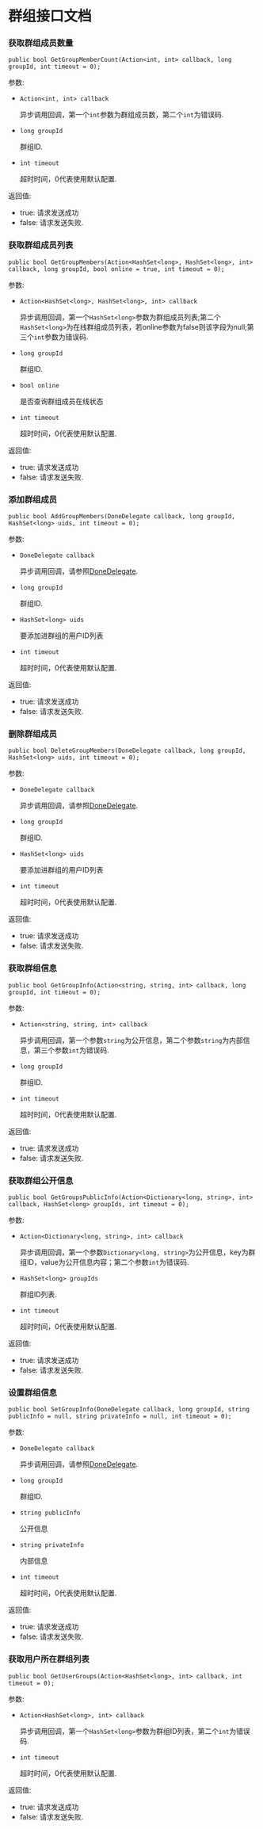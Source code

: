 # 群组接口文档

### 获取群组成员数量

	public bool GetGroupMemberCount(Action<int, int> callback, long groupId, int timeout = 0);
	
参数:

+ `Action<int, int> callback`

	异步调用回调，第一个`int`参数为群组成员数，第二个`int`为错误码.

+ `long groupId`

	群组ID.

+ `int timeout`

	超时时间，0代表使用默认配置.

返回值:

+ true: 请求发送成功
+ false: 请求发送失败.


### 获取群组成员列表

	public bool GetGroupMembers(Action<HashSet<long>, HashSet<long>, int> callback, long groupId, bool online = true, int timeout = 0);
	
参数:

+ `Action<HashSet<long>, HashSet<long>, int> callback`

	异步调用回调，第一个`HashSet<long>`参数为群组成员列表;第二个`HashSet<long>`为在线群组成员列表，若online参数为false则该字段为null;第三个`int`参数为错误码.

+ `long groupId`

	群组ID.

+ `bool online`

    是否查询群组成员在线状态

+ `int timeout`

	超时时间，0代表使用默认配置.

返回值:

+ true: 请求发送成功
+ false: 请求发送失败.


### 添加群组成员

	public bool AddGroupMembers(DoneDelegate callback, long groupId, HashSet<long> uids, int timeout = 0);
	
参数:

+ `DoneDelegate callback`

	异步调用回调，请参照[DoneDelegate](../Delegates.md#DoneDelegate).

+ `long groupId`

	群组ID.

+ `HashSet<long> uids`

    要添加进群组的用户ID列表

+ `int timeout`

	超时时间，0代表使用默认配置.

返回值:

+ true: 请求发送成功
+ false: 请求发送失败.


### 删除群组成员

	public bool DeleteGroupMembers(DoneDelegate callback, long groupId, HashSet<long> uids, int timeout = 0);
	
参数:

+ `DoneDelegate callback`

	异步调用回调，请参照[DoneDelegate](../Delegates.md#DoneDelegate).

+ `long groupId`

	群组ID.

+ `HashSet<long> uids`

    要添加进群组的用户ID列表

+ `int timeout`

	超时时间，0代表使用默认配置.

返回值:

+ true: 请求发送成功
+ false: 请求发送失败.


### 获取群组信息

	public bool GetGroupInfo(Action<string, string, int> callback, long groupId, int timeout = 0);
	
参数:

+ `Action<string, string, int> callback`

	异步调用回调，第一个参数`string`为公开信息，第二个参数`string`为内部信息，第三个参数`int`为错误码.

+ `long groupId`

	群组ID.

+ `int timeout`

	超时时间，0代表使用默认配置.

返回值:

+ true: 请求发送成功
+ false: 请求发送失败.


### 获取群组公开信息

	public bool GetGroupsPublicInfo(Action<Dictionary<long, string>, int> callback, HashSet<long> groupIds, int timeout = 0);
	
参数:

+ `Action<Dictionary<long, string>, int> callback`

	异步调用回调，第一个参数`Dictionary<long, string>`为公开信息，key为群组ID，value为公开信息内容；第二个参数`int`为错误码.

+ `HashSet<long> groupIds`

	群组ID列表.

+ `int timeout`

	超时时间，0代表使用默认配置.

返回值:

+ true: 请求发送成功
+ false: 请求发送失败.


### 设置群组信息

	public bool SetGroupInfo(DoneDelegate callback, long groupId, string publicInfo = null, string privateInfo = null, int timeout = 0);
	
参数:

+ `DoneDelegate callback`

	异步调用回调，请参照[DoneDelegate](../Delegates.md#DoneDelegate).

+ `long groupId`

	群组ID.

+ `string publicInfo`

    公开信息

+ `string privateInfo`

    内部信息

+ `int timeout`

	超时时间，0代表使用默认配置.

返回值:

+ true: 请求发送成功
+ false: 请求发送失败.


### 获取用户所在群组列表

	public bool GetUserGroups(Action<HashSet<long>, int> callback, int timeout = 0);
	
参数:

+ `Action<HashSet<long>, int> callback`

	异步调用回调，第一个`HashSet<long>`参数为群组ID列表，第二个`int`为错误码.

+ `int timeout`

	超时时间，0代表使用默认配置.

返回值:

+ true: 请求发送成功
+ false: 请求发送失败.


